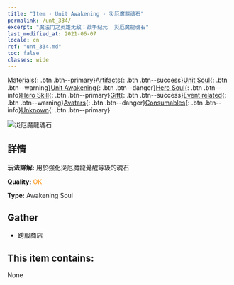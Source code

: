 ```yaml
---
title: "Item - Unit Awakening - 災厄魔龍魂石"
permalink: /unt_334/
excerpt: "魔法门之英雄无敌：战争纪元  災厄魔龍魂石"
last_modified_at: 2021-06-07
locale: cn
ref: "unt_334.md"
toc: false
classes: wide
---
```

 [Materials](/ItemsCN/){: .btn .btn--primary}[Artifacts](/ItemsCN/Artifacts/){: .btn .btn--success}[Unit Soul](/ItemsCN/UnitSoul/){: .btn .btn--warning}[Unit Awakening](/ItemsCN/UnitAwakening/){: .btn .btn--danger}[Hero Soul](/ItemsCN/HeroSoul/){: .btn .btn--info}[Hero Skill](/ItemsCN/HeroSkill/){: .btn .btn--primary}[Gift](/ItemsCN/Gift/){: .btn .btn--success}[Event related](/ItemsCN/Events/){: .btn .btn--warning}[Avatars](/ItemsCN/Avatars/){: .btn .btn--danger}[Consumables](/ItemsCN/Consumables/){: .btn .btn--info}[Unknown](/ItemsCN/Unknown/){: .btn .btn--primary}

 ![災厄魔龍魂石](/images/u/tia_heilong.jpg)

## 詳情
 **玩法詳解:** 用於強化災厄魔龍覺醒等級的魂石

 **Quality:** <span style="color: #FF8C00">OK</span>

 **Type:** Awakening Soul

## Gather

*    跨服商店 

## This item contains:

  None

